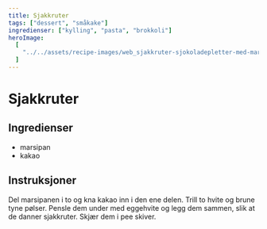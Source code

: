 ```yaml
---
title: Sjakkruter
tags: ["dessert", "småkake"]
ingredienser: ["kylling", "pasta", "brokkoli"]
heroImage:
  [
    "../../assets/recipe-images/web_sjakkruter-sjokoladepletter-med-marsipan-trøffel-konfekt.jpg",
  ]
---
```


# Sjakkruter

## Ingredienser

- marsipan
- kakao

## Instruksjoner

Del marsipanen i to og kna kakao inn i den ene delen. Trill to hvite og brune tyne pølser. Pensle dem under med eggehvite og legg dem sammen, slik at de danner sjakkruter. Skjær dem i pee skiver.
